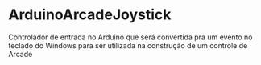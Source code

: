 # ArduinoArcadeJoystick
Controlador de entrada no Arduino que será convertida pra um evento no teclado do Windows para ser utilizada na construção de um controle de Arcade

